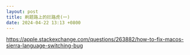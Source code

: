 ```yaml
---
layout: post
title: 刷题路上的拦路虎(一)
date: 2024-04-22 13:13 +0800
---
```



https://apple.stackexchange.com/questions/263882/how-to-fix-macos-sierra-language-switching-bug
